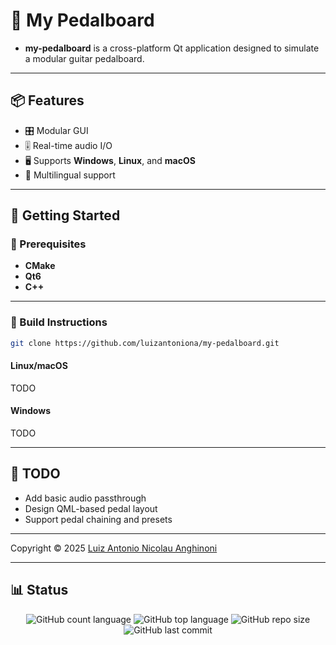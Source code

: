 # 🎸 My Pedalboard

- **my-pedalboard** is a cross-platform Qt application designed to simulate a modular guitar pedalboard.

---

## 📦 Features

- 🎛 Modular GUI
- 🎚 Real-time audio I/O
- 🖥 Supports **Windows**, **Linux**, and **macOS**
- 📡 Multilingual support

---

## 🚀 Getting Started

### 🧰 Prerequisites

- **CMake**
- **Qt6**
- **C++**
---

### 🧱 Build Instructions

```bash
git clone https://github.com/luizantoniona/my-pedalboard.git
```

#### Linux/macOS

TODO

#### Windows

TODO

---

## 🧪 TODO

- Add basic audio passthrough
- Design QML-based pedal layout
- Support pedal chaining and presets

---

Copyright © 2025 [Luiz Antonio Nicolau Anghinoni](https://github.com/luizantoniona)

---

## 📊 Status

<p align="center">
  <img alt="GitHub count language" src="https://img.shields.io/github/languages/count/luizantoniona/my-pedalboard" />
  <img alt="GitHub top language" src="https://img.shields.io/github/languages/top/luizantoniona/my-pedalboard" />
  <img alt="GitHub repo size" src="https://img.shields.io/github/repo-size/luizantoniona/my-pedalboard" />
  <img alt="GitHub last commit" src="https://img.shields.io/github/last-commit/luizantoniona/my-pedalboard" />
</p>
